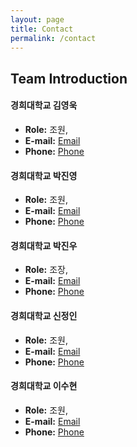 ```yaml
---
layout: page
title: Contact
permalink: /contact
---
```


## Team Introduction

#### 경희대학교 김영욱
- **Role:** 조원,
- **E-mail:** [Email](mailto:duddnrdl10205@khu.ac.kr)
- **Phone:** [Phone](tel:010-9967-8342)
  
#### 경희대학교 박진영
- **Role:** 조원,
- **E-mail:** [Email](mailto:parkjy0701@naver.com)
- **Phone:** [Phone](tel:010-2244-3971)
  
#### 경희대학교 박진우
- **Role:** 조장,
- **E-mail:** [Email](mailto:p_jinwoo98@naver.com)
- **Phone:** [Phone](tel:010-6365-2801)
  
#### 경희대학교 신정인
- **Role:** 조원,
- **E-mail:** [Email](mailto:3728e@khu.ac.kr)
- **Phone:** [Phone](tel:010-6552-5099)

#### 경희대학교 이수현
- **Role:** 조원,
- **E-mail:** [Email](mailto:dltngus011208@khu.ac.kr)
- **Phone:** [Phone](tel:010-3910-9609)
